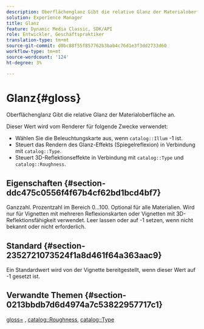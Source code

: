 ```yaml
---
description: Oberflächenglanz Gibt die relative Glanz der Materialoberfläche an.
solution: Experience Manager
title: Glanz
feature: Dynamic Media Classic, SDK/API
role: Entwickler, Geschäftspraktiker
translation-type: tm+mt
source-git-commit: d0bc88f55f857762b3bab4c76d1e3f3dd2733d60
workflow-type: tm+mt
source-wordcount: '124'
ht-degree: 3%

---
```



# Glanz{#gloss}

Oberflächenglanz Gibt die relative Glanz der Materialoberfläche an.

Dieser Wert wird vom Renderer für folgende Zwecke verwendet:

* Wählen Sie die Beleuchtungskarte aus, wenn `catalog::Illum` -1 ist.
* Steuert das Rendern des Glanz-Effekts (Spiegelreflexion) in Verbindung mit `catalog::Type`.
* Steuert 3D-Reflektionseffekte in Verbindung mit `catalog::Type` und `catalog::Roughness`.

## Eigenschaften {#section-ddc475c0556f4f67b4cf62bd1bcd4bf7}

Ganzzahl. Prozentzahl im Bereich 0...100. Optional für alle Materialien. Wird nur für Vignetten mit mehreren Reflexionskarten oder Vignetten mit 3D-Reflektionsfähigkeit verwendet. Leer lassen oder auf -1 setzen, wenn nicht bekannt oder nicht erforderlich.

## Standard {#section-2352721073524f1a8d461f64a363aac9}

Ein Standardwert wird von der Vignette bereitgestellt, wenn dieser Wert auf -1 gesetzt ist.

## Verwandte Themen {#section-0213bbdb7d6d4974a7c53822957717c1}

[gloss=](../../../../../ir-api/http-protocol/image-rendering-api-ref/c-ir-http-protocol-ref/c-ir-http-protocol-command-reference/r-ir-http-gloss.md#reference-325aef2ee51e4e1584a06047427340ca) ,  [catalog::Roughness](../../../../../ir-api/material-cat/image-rendering-api-ref/c-ir-material-catalog/c-ir-material-data-reference/r-ir-roughness.md#reference-79f748ac642745e3b81795a99f61fa99),  [catalog::Type](../../../../../ir-api/material-cat/image-rendering-api-ref/c-ir-material-catalog/c-ir-material-data-reference/r-ir-cat-type.md#reference-9bea147dda9f4e74bc0ec79dcc0d9161)
